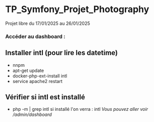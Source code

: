 # TP_Symfony_Projet_Photography
Projet libre du 17/01/2025 au 26/01/2025

### Accéder au dashboard :

## Installer intl (pour lire les datetime)
- nnpm
- apt-get update
- docker-php-ext-install intl
- service apache2 restart
## Vérifier si intl est installé
- php -m | grep intl
si installé l'on verra : intl
*Vous pouvez aller voir /admin/dashboard*